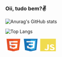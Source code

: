 ### Oii, tudo bem?✌

![Anurag's GitHub stats](https://github-readme-stats.vercel.app/api?username=henpaulo&show_icons=true&theme=midnight-purple)
   
![Top Langs](https://github-readme-stats.vercel.app/api/top-langs/?Username=henpaulo)
<br>
<div style= "isplay: incline-block"> 
  <img align="center" alt="henpaulo-HTML" height="40" width="50" src="https://raw.githubusercontent.com/devicons/devicon/master/icons/html5/html5-original.svg">
  
  <img align="center" alt="henpaulo-HTML" height="40" width="50" src="https://raw.githubusercontent.com/devicons/devicon/master/icons/css3/css3-original.svg">
  
  <img align="center" alt="henpaulo-HTML" height="40" width="50" src="https://raw.githubusercontent.com/devicons/devicon/master/icons/javascript/javascript-plain.svg">
  </div>





